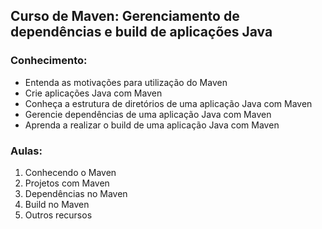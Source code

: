 ## Curso de Maven: Gerenciamento de dependências e build de aplicações Java

### Conhecimento:

- Entenda as motivações para utilização do Maven
- Crie aplicações Java com Maven
- Conheça a estrutura de diretórios de uma aplicação Java com Maven
- Gerencie dependências de uma aplicação Java com Maven
- Aprenda a realizar o build de uma aplicação Java com Maven

### Aulas:

1. Conhecendo o Maven
2. Projetos com Maven
3. Dependências no Maven
4. Build no Maven
5. Outros recursos
